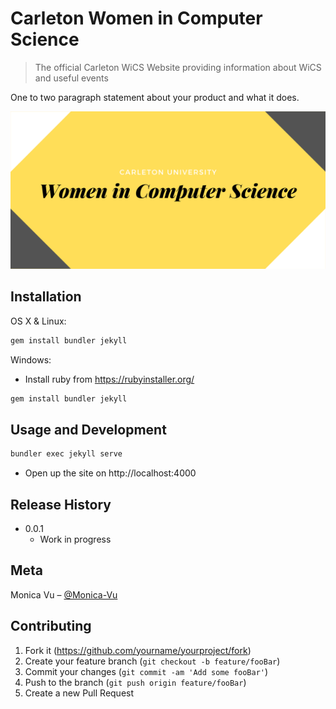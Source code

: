 # Carleton Women in Computer Science
> The official Carleton WiCS Website providing information about WiCS and useful events

One to two paragraph statement about your product and what it does.

![](banner.png)

## Installation

OS X & Linux:

```sh
gem install bundler jekyll
```

Windows:

- Install ruby from https://rubyinstaller.org/
```sh
gem install bundler jekyll
```

## Usage and Development

```sh
bundler exec jekyll serve
```

- Open up the site on http://localhost:4000

## Release History

* 0.0.1
    * Work in progress

## Meta

Monica Vu – [@Monica-Vu](https://github.com/Monica-vu)

## Contributing

1. Fork it (<https://github.com/yourname/yourproject/fork>)
2. Create your feature branch (`git checkout -b feature/fooBar`)
3. Commit your changes (`git commit -am 'Add some fooBar'`)
4. Push to the branch (`git push origin feature/fooBar`)
5. Create a new Pull Request